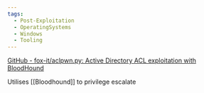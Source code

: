 ```yaml
---
tags:
  - Post-Exploitation
  - OperatingSystems
  - Windows
  - Tooling
---
```

[GitHub - fox-it/aclpwn.py: Active Directory ACL exploitation with BloodHound](https://github.com/fox-it/aclpwn.py)


Utilises [[Bloodhound]] to privilege escalate